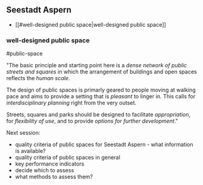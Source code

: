 ## Seestadt Aspern

- [[#well-designed public space|well-designed public space]]


### well-designed public space
#public-space 

"The basic principle and starting point here is a *dense network of public streets and squares* in which the arrangement of buildings and open spaces reflects the *human scale*.

The design of public spaces is primarly geared to people moving at walking pace and aims to provide a setting that is *pleasant* to linger in. This calls for *interdisciplinary planning* right from the very outset.

Streets, squares and parks should be designed to facilitate *appropriation*, for *flexibility of use*, and to provide *options for further development*."

Next session:
- quality criteria of public spaces for Seestadt Aspern - what information is available?
- quality criteria of public spaces in general 
- key performance indicators
- decide which to assess
- what methods to assess them?